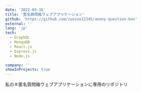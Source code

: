 ```yaml
---
date: '2022-03-16'
title: '匿名質問箱ウェブアプリケーション'
github: 'https://github.com/zuozuo12345/anony-question-box'
external: ''
lang: 'jp'
tech:
  - GraphQL
  - MongoDB
  - React.js
  - Express.js
  - Node.js

company: ''
showInProjects: true
---
```

私の＃匿名質問箱ウェブアプリケーションに専用のリポジトリ
